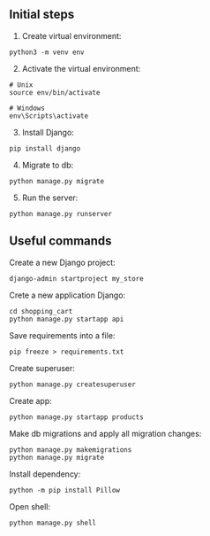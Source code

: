 ## Initial steps
1. Create virtual environment:
```
python3 -m venv env
```
2. Activate the virtual environment:
```
# Unix
source env/bin/activate

# Windows
env\Scripts\activate
```
3. Install Django:
```
pip install django
```
4. Migrate to db:
```
python manage.py migrate
```

5. Run the server:
```
python manage.py runserver
```

## Useful commands
Create a new Django project:
```
django-admin startproject my_store
```
Crete a new application Django:
```
cd shopping_cart
python manage.py startapp api
```

Save requirements into a file:
```
pip freeze > requirements.txt
```

Create superuser:
```
python manage.py createsuperuser
```

Create app:
```
python manage.py startapp products
```

Make db migrations and apply all migration changes:
```
python manage.py makemigrations
python manage.py migrate
```

Install dependency:
```
python -m pip install Pillow
```

Open shell:
```
python manage.py shell
```
